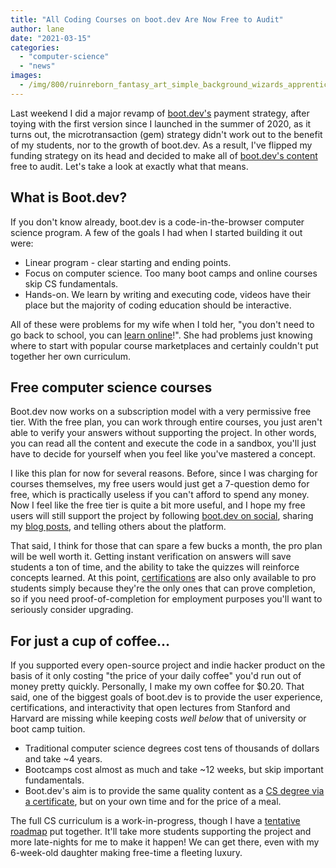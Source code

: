 ```yaml
---
title: "All Coding Courses on boot.dev Are Now Free to Audit"
author: lane
date: "2021-03-15"
categories:
  - "computer-science"
  - "news"
images:
  - /img/800/ruinreborn_fantasy_art_simple_background_wizards_apprentice_-_f6e8e353-bb10-41a9-87d6-c050dfa50a82_2.png.webp
---
```


Last weekend I did a major revamp of [boot.dev's](https://www.boot.dev/) payment strategy, after toying with the first version since I launched in the summer of 2020, as it turns out, the microtransaction (gem) strategy didn't work out to the benefit of my students, nor to the growth of boot.dev. As a result, I've flipped my funding strategy on its head and decided to make all of [boot.dev's content](https://www.boot.dev/) free to audit. Let's take a look at exactly what that means.

## What is Boot.dev?

If you don't know already, boot.dev is a code-in-the-browser computer science program. A few of the goals I had when I started building it out were:

- Linear program - clear starting and ending points.
- Focus on computer science. Too many boot camps and online courses skip CS fundamentals.
- Hands-on. We learn by writing and executing code, videos have their place but the majority of coding education should be interactive.

All of these were problems for my wife when I told her, "you don't need to go back to school, you can [learn online](/computer-science/comprehensive-guide-to-learn-computer-science-online/)!". She had problems just knowing where to start with popular course marketplaces and certainly couldn't put together her own curriculum.

## Free computer science courses

Boot.dev now works on a subscription model with a very permissive free tier. With the free plan, you can work through entire courses, you just aren't able to verify your answers without supporting the project. In other words, you can read all the content and execute the code in a sandbox, you'll just have to decide for yourself when you feel like you've mastered a concept.

I like this plan for now for several reasons. Before, since I was charging for courses themselves, my free users would just get a 7-question demo for free, which is practically useless if you can't afford to spend any money. Now I feel like the free tier is quite a bit more useful, and I hope my free users will still support the project by following [boot.dev on social](https://twitter.com/q_vault), sharing my [blog posts](/jobs/how-long-does-it-take-to-learn-to-code), and telling others about the platform.

That said, I think for those that can spare a few bucks a month, the pro plan will be well worth it. Getting instant verification on answers will save students a ton of time, and the ability to take the quizzes will reinforce concepts learned. At this point, [certifications](/computer-science/guide-to-certificate-in-computer-science/) are also only available to pro students simply because they're the only ones that can prove completion, so if you need proof-of-completion for employment purposes you'll want to seriously consider upgrading.

## For just a cup of coffee...

If you supported every open-source project and indie hacker product on the basis of it only costing "the price of your daily coffee" you'd run out of money pretty quickly. Personally, I make my own coffee for $0.20. That said, one of the biggest goals of boot.dev is to provide the user experience, certifications, and interactivity that open lectures from Stanford and Harvard are missing while keeping costs _well below_ that of university or boot camp tuition.

- Traditional computer science degrees cost tens of thousands of dollars and take ~4 years.
- Bootcamps cost almost as much and take ~12 weeks, but skip important fundamentals.
- Boot.dev's aim is to provide the same quality content as a [CS degree via a certificate](/computer-science/compsci-certificate-vs-degree/), but on your own time and for the price of a meal.

The full CS curriculum is a work-in-progress, though I have a [tentative roadmap](https://github.com/bootdotdev/curriculum) put together. It'll take more students supporting the project and more late-nights for me to make it happen! We can get there, even with my 6-week-old daughter making free-time a fleeting luxury.
